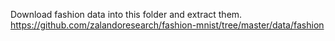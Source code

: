 Download fashion data into this folder and extract them.
https://github.com/zalandoresearch/fashion-mnist/tree/master/data/fashion
